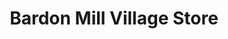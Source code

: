 ---
title: "Bardon Mill Village Store"
url: /hexham/bardon-mill-village-store/
shop: convenience
---